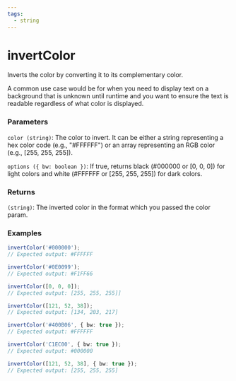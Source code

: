 ```yaml
---
tags:
  - string
---
```


# invertColor

Inverts the color by converting it to its complementary color.

A common use case would be for when you need to display text on a background that is unknown until runtime and you want to ensure the text is readable regardless of what color is displayed.

### Parameters

`color (string)`: The color to invert. It can be either a string representing a hex color code (e.g., "#FFFFFF") or an array representing an RGB color (e.g., [255, 255, 255]).

`options ({ bw: boolean })`: If true, returns black (#000000 or [0, 0, 0]) for light colors and white (#FFFFFF or [255, 255, 255]) for dark colors.

### Returns

`(string)`: The inverted color in the format which you passed the color param.

### Examples

```ts
invertColor('#000000');
// Expected output: #FFFFFF

invertColor('#0E0099');
// Expected output: #F1FF66

invertColor([0, 0, 0]);
// Expected output: [255, 255, 255]]

invertColor([121, 52, 38]);
// Expected output: [134, 203, 217]

invertColor('#400B06', { bw: true });
// Expected output: #FFFFFF

invertColor('C1EC00', { bw: true });
// Expected output: #000000

invertColor([121, 52, 38], { bw: true });
// Expected output: [255, 255, 255]
```

